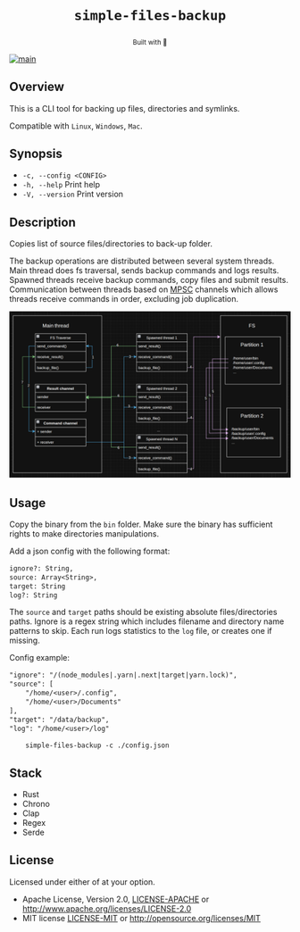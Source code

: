 <div align="center">
  <h1><code>simple-files-backup</code></h1><sub>Built with 🦀</sub>
</div>

[![main](https://github.com/arthurhovhannisyan31/simple-files-backup/actions/workflows/code-validation.yml/badge.svg?branch=main)](https://github.com/arthurhovhannisyan31/simple-files-backup/actions/workflows/code-validation.yml)

## Overview

This is a CLI tool for backing up files, directories and symlinks.

Compatible with `Linux`, `Windows`, `Mac`.

## Synopsis

- `-c, --config <CONFIG>`
- `-h, --help`  Print help
- `-V, --version`  Print version

## Description

Copies list of source files/directories to back-up folder.

The backup operations are distributed between several system threads.
Main thread does fs traversal, sends backup commands and logs results.
Spawned threads receive backup commands, copy files and submit results.
Communication between threads based on [MPSC](https://doc.rust-lang.org/std/sync/mpsc/index.html) channels which allows
threads receive commands in order, excluding job duplication.

![img.png](./static/img/system_design.png)

## Usage

Copy the binary from the `bin` folder.
Make sure the binary has sufficient rights to make directories manipulations.

Add a json config with the following format:

```
ignore?: String,
source: Array<String>,
target: String
log?: String
```

The `source` and `target` paths should be existing absolute files/directories paths. Ignore is a regex string which
includes
filename and directory name patterns to skip. Each run logs statistics to the `log` file, or creates one if missing.

Config example:

```
"ignore": "/(node_modules|.yarn|.next|target|yarn.lock)",
"source": [
    "/home/<user>/.config",
    "/home/<user>/Documents"
],
"target": "/data/backup",
"log": "/home/<user>/log"
```

```shell
    simple-files-backup -c ./config.json
```

## Stack

- Rust
- Chrono
- Clap
- Regex
- Serde

## License

Licensed under either of at your option.

* Apache License, Version 2.0, [LICENSE-APACHE](./LICENSE-APACHE) or http://www.apache.org/licenses/LICENSE-2.0
* MIT license [LICENSE-MIT](./LICENSE-MIT) or http://opensource.org/licenses/MIT
